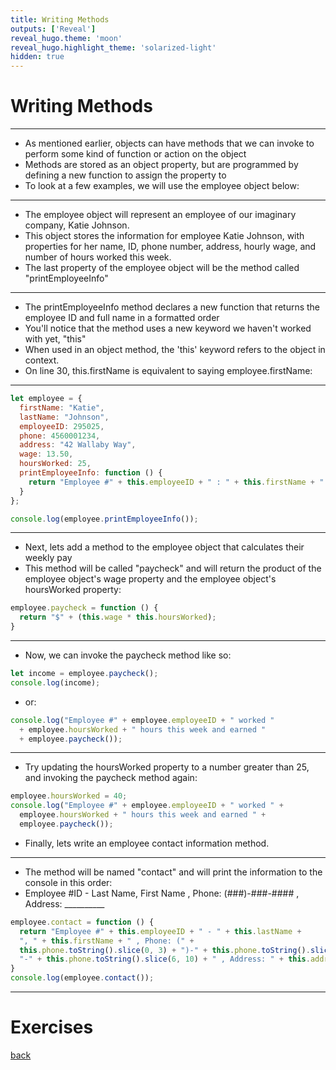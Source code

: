```yaml
---
title: Writing Methods
outputs: ['Reveal']
reveal_hugo.theme: 'moon'
reveal_hugo.highlight_theme: 'solarized-light'
hidden: true
---
```


# Writing Methods

---

* As mentioned earlier, objects can have methods that we can invoke to perform some kind of function or action on the object
* Methods are stored as an object property, but are programmed by defining a new function to assign the property to
* To look at a few examples, we will use the employee object below:
  
---

* The employee object will represent an employee of our imaginary company, Katie Johnson. 
* This object stores the information for employee Katie Johnson, with properties for her name, ID, phone number, address, hourly wage, and number of hours worked this week.
* The last property of the employee object will be the method called "printEmployeeInfo"

---
  
* The printEmployeeInfo method declares a new function that returns the employee ID and full name in a formatted order
* You'll notice that the method uses a new keyword we haven't worked with yet, "this"
* When used in an object method, the 'this' keyword refers to the object in context. 
* On line 30, this.firstName is equivalent to saying employee.firstName:

---

```js
let employee = {
  firstName: "Katie",
  lastName: "Johnson",
  employeeID: 295025,
  phone: 4560001234,
  address: "42 Wallaby Way",
  wage: 13.50,
  hoursWorked: 25,
  printEmployeeInfo: function () {
    return "Employee #" + this.employeeID + " : " + this.firstName + " " + this.lastName;
  }
};

console.log(employee.printEmployeeInfo());
```

---
   
* Next, lets add a method to the employee object that calculates their weekly pay
* This method will be called "paycheck" and will return the product of the employee object's wage property and the employee object's hoursWorked property:

```js
employee.paycheck = function () {
  return "$" + (this.wage * this.hoursWorked);
}
```

---

* Now, we can invoke the paycheck method like so:

```js
let income = employee.paycheck();
console.log(income);
```

* or: 

```js
console.log("Employee #" + employee.employeeID + " worked " 
  + employee.hoursWorked + " hours this week and earned " 
  + employee.paycheck());
```

---

* Try updating the hoursWorked property to a number greater than 25, and invoking the paycheck method again:

```js
employee.hoursWorked = 40;
console.log("Employee #" + employee.employeeID + " worked " +
  employee.hoursWorked + " hours this week and earned " + 
  employee.paycheck());
```

* Finally, lets write an employee contact information method.
  
---

* The method will be named "contact" and will print the information to the console in this order: 
* Employee #ID - Last Name, First Name , Phone: (###)-###-#### , Address: __________

```js
employee.contact = function () {
  return "Employee #" + this.employeeID + " - " + this.lastName + 
  ", " + this.firstName + " , Phone: (" + 
  this.phone.toString().slice(0, 3) + ")-" + this.phone.toString().slice(3, 6) + 
  "-" + this.phone.toString().slice(6, 10) + " , Address: " + this.address;
}
console.log(employee.contact());
```

---

# Exercises

[back](..)